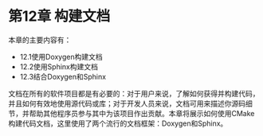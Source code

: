 # 第12章 构建文档

本章的主要内容有：

* 12.1使用Doxygen构建文档
* 12.2使用Sphinx构建文档
* 12.3结合Doxygen和Sphinx

文档在所有的软件项目都是有必要的：对于用户来说，了解如何获得并构建代码，并且如何有效地使用源代码或库；对于开发人员来说，文档可用来描述你源码细节，并帮助其他程序员参与其中为该项目作出贡献。本章将展示如何使用CMake构建代码文档，这里使用了两个流行的文档框架：Doxygen和Sphinx。